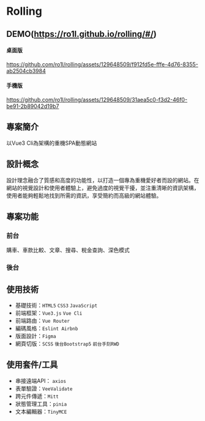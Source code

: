# Rolling 

## DEMO(https://ro1l.github.io/rolling/#/)

#### 桌面版
https://github.com/ro1l/rolling/assets/129648509/f912fd5e-fffe-4d76-8355-ab2504cb3984


#### 手機版
https://github.com/ro1l/rolling/assets/129648509/31aea5c0-f3d2-46f0-be91-2b89042d19b7

## 專案簡介
以Vue3 Cli為架構的重機SPA動態網站

## 設計概念
設計理念融合了質感和高度的功能性，以打造一個專為重機愛好者而設的網站。在網站的視覺設計和使用者體驗上，避免過度的視覺干擾，並注重清晰的資訊架構，使用者能夠輕鬆地找到所需的資訊，享受簡約而高級的網站體驗。

## 專案功能
### 前台
購車、車款比較、文章、搜尋、稅金查詢、深色模式
### 後台

## 使用技術
- 基礎技術：`HTML5` `CSS3` `JavaScript`  
- 前端框架：`Vue3.js` `Vue Cli`  
- 前端路由：`Vue Router`  
- 編碼風格：`Eslint Airbnb`  
- 版面設計：`Figma`  
- 網頁切版：`SCSS` `後台Bootstrap5` `前台手刻RWD`  


## 使用套件/工具
- 串接遠端API： `axios`  
- 表單驗證：`VeeValidate`  
- 跨元件傳遞：`Mitt`  
- 狀態管理工具：`pinia`  
- 文本編輯器：`TinyMCE`  

<!-- ## 專案設置
```
npm install
``` -->

<!-- ### Compiles and hot-reloads for development
```
npm run serve
```

### Compiles and minifies for production
```
npm run build
```

### Lints and fixes files
```
npm run lint
``` -->
